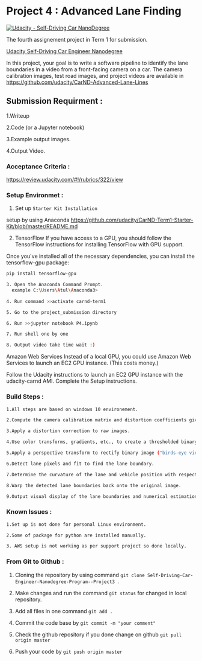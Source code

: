 # Project 4 : Advanced Lane Finding 
[![Udacity - Self-Driving Car NanoDegree](https://s3.amazonaws.com/udacity-sdc/github/shield-carnd.svg)](http://www.udacity.com/drive)

The fourth  assignement project  in Term 1 for submission. 


[Udacity Self-Driving Car Engineer Nanodegree](https://www.udacity.com/course/self-driving-car-engineer-nanodegree--nd013)

In this project, your goal is to write a software pipeline to identify the lane boundaries in a video from a front-facing camera on a car. The camera calibration images, test road images, and project videos are available in 
<https://github.com/udacity/CarND-Advanced-Lane-Lines>

## Submission Requirment :
 1.Writeup
 
 2.Code (or a Jupyter notebook)
 
 3.Example output images. 
 
 4.Output Video.
 
 ### Acceptance Criteria :
 <https://review.udacity.com/#!/rubrics/322/view>
 
 ### Setup Environmet :
 1. Set up `Starter Kit Installation`
 
   setup by using Anaconda
   <https://github.com/udacity/CarND-Term1-Starter-Kit/blob/master/README.md>
   
 2. TensorFlow
If you have access to a GPU, you should follow the TensorFlow instructions for installing TensorFlow with GPU support.

Once you've installed all of the necessary dependencies, you can install the tensorflow-gpu package:
```sh
pip install tensorflow-gpu
```
 ```sh
3. Open the Anaconda Command Prompt.
   example C:\Users\Atul\Anaconda3>
  
4. Run command >>activate carnd-term1

5. Go to the project_submission directory

6. Run >>jupyter notebook P4.ipynb

7. Run shell one by one 

8. Output video take time wait :)

```

Amazon Web Services
Instead of a local GPU, you could use Amazon Web Services to launch an EC2 GPU instance. (This costs money.)

Follow the Udacity instructions to launch an EC2 GPU instance with the udacity-carnd AMI.
Complete the Setup instructions. 

 ### Build Steps :
 ```sh
 1.All steps are based on windows 10 environement.
 
 2.Compute the camera calibration matrix and distortion coefficients given a set of chessboard images.
 
 3.Apply a distortion correction to raw images.
 
 4.Use color transforms, gradients, etc., to create a thresholded binary image.
 
 5.Apply a perspective transform to rectify binary image ("birds-eye view").
 
 6.Detect lane pixels and fit to find the lane boundary.
 
 7.Determine the curvature of the lane and vehicle position with respect to center.
 
 8.Warp the detected lane boundaries back onto the original image.
 
 9.Output visual display of the lane boundaries and numerical estimation of lane curvature and vehicle position.
 
 ```  
   
 ### Known Issues :
 ```sh
 1.Set up is not done for personal Linux environment.
 
 2.Some of package for python are installed manually.
 
 3. AWS setup is not working as per support project so done locally.
 ```
 
  ### From Git to Github :
 
 1. Cloning the repository by using command ```git clone Self-Driving-Car-Engineer-Nanodegree-Program--Project3 ```.
 
 2. Make changes and run the command ```git status``` for changed in local repository.
 
 3. Add all files in one command  ```git add .```
 
 4. Commit the code base by ```git commit -m "your comment" ```
 
 5. Check the github repository if you done change on github ```git pull origin master```
 
 6. Push your code by ```git push origin master```
 

